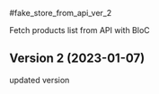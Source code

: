 #fake_store_from_api_ver_2

Fetch products list from API with BloC

## Version 2 (2023-01-07)

updated version